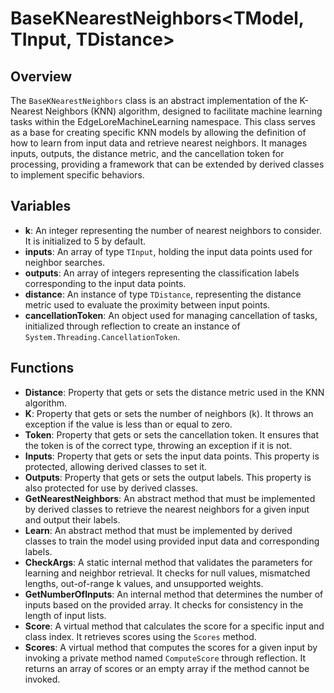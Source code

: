 # BaseKNearestNeighbors<TModel, TInput, TDistance>

## Overview
The `BaseKNearestNeighbors` class is an abstract implementation of the K-Nearest Neighbors (KNN) algorithm, designed to facilitate machine learning tasks within the EdgeLoreMachineLearning namespace. This class serves as a base for creating specific KNN models by allowing the definition of how to learn from input data and retrieve nearest neighbors. It manages inputs, outputs, the distance metric, and the cancellation token for processing, providing a framework that can be extended by derived classes to implement specific behaviors.

## Variables
- **k**: An integer representing the number of nearest neighbors to consider. It is initialized to 5 by default.
- **inputs**: An array of type `TInput`, holding the input data points used for neighbor searches.
- **outputs**: An array of integers representing the classification labels corresponding to the input data points.
- **distance**: An instance of type `TDistance`, representing the distance metric used to evaluate the proximity between input points.
- **cancellationToken**: An object used for managing cancellation of tasks, initialized through reflection to create an instance of `System.Threading.CancellationToken`.

## Functions
- **Distance**: Property that gets or sets the distance metric used in the KNN algorithm.
- **K**: Property that gets or sets the number of neighbors (k). It throws an exception if the value is less than or equal to zero.
- **Token**: Property that gets or sets the cancellation token. It ensures that the token is of the correct type, throwing an exception if it is not.
- **Inputs**: Property that gets or sets the input data points. This property is protected, allowing derived classes to set it.
- **Outputs**: Property that gets or sets the output labels. This property is also protected for use by derived classes.
- **GetNearestNeighbors**: An abstract method that must be implemented by derived classes to retrieve the nearest neighbors for a given input and output their labels.
- **Learn**: An abstract method that must be implemented by derived classes to train the model using provided input data and corresponding labels.
- **CheckArgs**: A static internal method that validates the parameters for learning and neighbor retrieval. It checks for null values, mismatched lengths, out-of-range k values, and unsupported weights.
- **GetNumberOfInputs**: An internal method that determines the number of inputs based on the provided array. It checks for consistency in the length of input lists.
- **Score**: A virtual method that calculates the score for a specific input and class index. It retrieves scores using the `Scores` method.
- **Scores**: A virtual method that computes the scores for a given input by invoking a private method named `ComputeScore` through reflection. It returns an array of scores or an empty array if the method cannot be invoked.